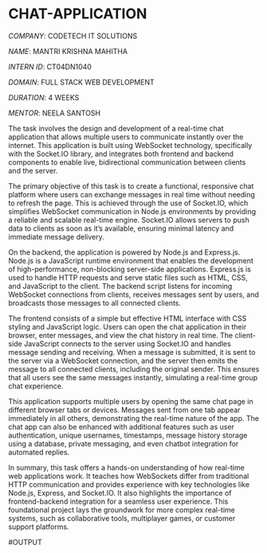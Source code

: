 # CHAT-APPLICATION

*COMPANY*: CODETECH IT SOLUTIONS

*NAME*: MANTRI KRISHNA MAHITHA

*INTERN ID*: CT04DN1040

*DOMAIN*: FULL STACK WEB DEVELOPMENT

*DURATION*: 4 WEEKS

*MENTOR*: NEELA SANTOSH

The task involves the design and development of a real-time chat application that allows multiple users to communicate instantly over the internet. This application is built using WebSocket technology, specifically with the Socket.IO library, and integrates both frontend and backend components to enable live, bidirectional communication between clients and the server.

The primary objective of this task is to create a functional, responsive chat platform where users can exchange messages in real time without needing to refresh the page. This is achieved through the use of Socket.IO, which simplifies WebSocket communication in Node.js environments by providing a reliable and scalable real-time engine. Socket.IO allows servers to push data to clients as soon as it’s available, ensuring minimal latency and immediate message delivery.

On the backend, the application is powered by Node.js and Express.js. Node.js is a JavaScript runtime environment that enables the development of high-performance, non-blocking server-side applications. Express.js is used to handle HTTP requests and serve static files such as HTML, CSS, and JavaScript to the client. The backend script listens for incoming WebSocket connections from clients, receives messages sent by users, and broadcasts those messages to all connected clients.

The frontend consists of a simple but effective HTML interface with CSS styling and JavaScript logic. Users can open the chat application in their browser, enter messages, and view the chat history in real time. The client-side JavaScript connects to the server using Socket.IO and handles message sending and receiving. When a message is submitted, it is sent to the server via a WebSocket connection, and the server then emits the message to all connected clients, including the original sender. This ensures that all users see the same messages instantly, simulating a real-time group chat experience.

This application supports multiple users by opening the same chat page in different browser tabs or devices. Messages sent from one tab appear immediately in all others, demonstrating the real-time nature of the app. The chat app can also be enhanced with additional features such as user authentication, unique usernames, timestamps, message history storage using a database, private messaging, and even chatbot integration for automated replies.

In summary, this task offers a hands-on understanding of how real-time web applications work. It teaches how WebSockets differ from traditional HTTP communication and provides experience with key technologies like Node.js, Express, and Socket.IO. It also highlights the importance of frontend-backend integration for a seamless user experience. This foundational project lays the groundwork for more complex real-time systems, such as collaborative tools, multiplayer games, or customer support platforms.

#OUTPUT

